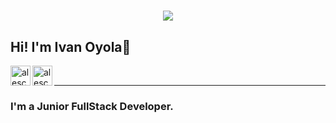 
<h1 align="center">
  <img src="https://pbs.twimg.com/profile_banners/329044360/1536703653/1500x500" />
</h1>


## Hi! I'm Ivan Oyola👋 
[<img align='left' alt=' alescofet | LinkedIn' width='32px' src='https://cdns.iconmonstr.com/wp-content/assets/preview/2012/96/iconmonstr-linkedin-2.png' />][linkedin]
[<img align='left' alt=' alescofet | Gmail' width='32px' src='https://cdns.iconmonstr.com/wp-content/assets/preview/2018/96/iconmonstr-gmail-2.png' />][Gmail]

<br/><hr>
### I'm a Junior FullStack Developer.




[linkedin]: https://www.linkedin.com/in/iv%C3%A1noyola/
[Gmail]: mailto:ivanoyola07@gmail.com
